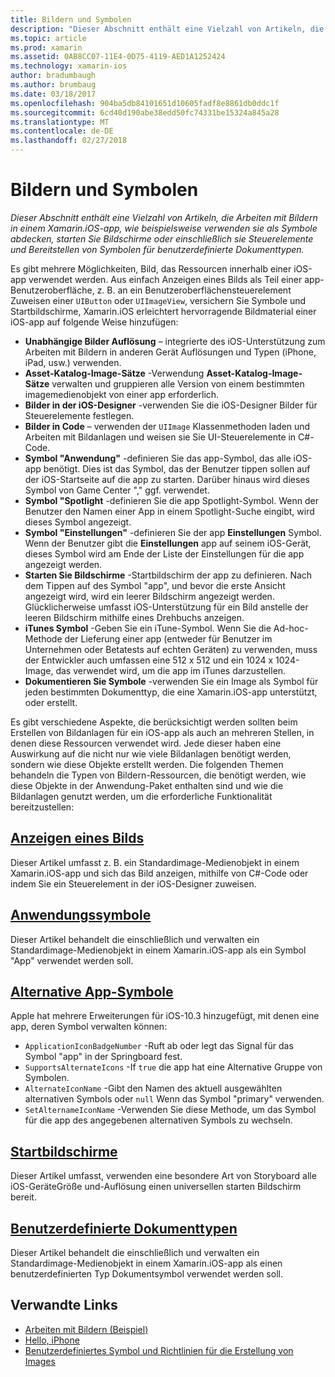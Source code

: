 ```yaml
---
title: Bildern und Symbolen
description: "Dieser Abschnitt enthält eine Vielzahl von Artikeln, die Arbeiten mit Bildern in einem Xamarin.iOS-app, wie beispielsweise verwenden sie als Symbole abdecken, starten Sie Bildschirme oder einschließlich sie Steuerelemente und Bereitstellen von Symbolen für benutzerdefinierte Dokumenttypen."
ms.topic: article
ms.prod: xamarin
ms.assetid: 0AB8CC07-11E4-0D75-4119-AED1A1252424
ms.technology: xamarin-ios
author: bradumbaugh
ms.author: brumbaug
ms.date: 03/18/2017
ms.openlocfilehash: 904ba5db84101651d10605fadf8e8861db0ddc1f
ms.sourcegitcommit: 6cd40d190abe38edd50fc74331be15324a845a28
ms.translationtype: MT
ms.contentlocale: de-DE
ms.lasthandoff: 02/27/2018
---
```

# <a name="images-and-icons"></a>Bildern und Symbolen

_Dieser Abschnitt enthält eine Vielzahl von Artikeln, die Arbeiten mit Bildern in einem Xamarin.iOS-app, wie beispielsweise verwenden sie als Symbole abdecken, starten Sie Bildschirme oder einschließlich sie Steuerelemente und Bereitstellen von Symbolen für benutzerdefinierte Dokumenttypen._

Es gibt mehrere Möglichkeiten, Bild, das Ressourcen innerhalb einer iOS-app verwendet werden. Aus einfach Anzeigen eines Bilds als Teil einer app-Benutzeroberfläche, z. B. an ein Benutzeroberflächensteuerelement Zuweisen einer `UIButton` oder `UIImageView`, versichern Sie Symbole und Startbildschirme, Xamarin.iOS erleichtert hervorragende Bildmaterial einer iOS-app auf folgende Weise hinzufügen: 

- **Unabhängige Bilder Auflösung** – integrierte des iOS-Unterstützung zum Arbeiten mit Bildern in anderen Gerät Auflösungen und Typen (iPhone, iPad, usw.) verwenden.
- **Asset-Katalog-Image-Sätze** -Verwendung **Asset-Katalog-Image-Sätze** verwalten und gruppieren alle Version von einem bestimmten imagemedienobjekt von einer app erforderlich.
- **Bilder in der iOS-Designer** -verwenden Sie die iOS-Designer Bilder für Steuerelemente festlegen.
- **Bilder in Code** – verwenden der `UIImage` Klassenmethoden laden und Arbeiten mit Bildanlagen und weisen sie Sie UI-Steuerelemente in C#-Code.
- **Symbol "Anwendung"** -definieren Sie das app-Symbol, das alle iOS-app benötigt. Dies ist das Symbol, das der Benutzer tippen sollen auf der iOS-Startseite auf die app zu starten. Darüber hinaus wird dieses Symbol von Game Center "," ggf. verwendet.
- **Symbol "Spotlight** -definieren Sie die app Spotlight-Symbol. Wenn der Benutzer den Namen einer App in einem Spotlight-Suche eingibt, wird dieses Symbol angezeigt.
- **Symbol "Einstellungen"** -definieren Sie der app **Einstellungen** Symbol. Wenn der Benutzer gibt die **Einstellungen** app auf seinem iOS-Gerät, dieses Symbol wird am Ende der Liste der Einstellungen für die app angezeigt werden. 
- **Starten Sie Bildschirme** -Startbildschirm der app zu definieren. Nach dem Tippen auf des Symbol "app", und bevor die erste Ansicht angezeigt wird, wird ein leerer Bildschirm angezeigt werden. Glücklicherweise umfasst iOS-Unterstützung für ein Bild anstelle der leeren Bildschirm mithilfe eines Drehbuchs anzeigen. 
- **iTunes Symbol** -Geben Sie ein iTune-Symbol. Wenn Sie die Ad-hoc-Methode der Lieferung einer app (entweder für Benutzer im Unternehmen oder Betatests auf echten Geräten) zu verwenden, muss der Entwickler auch umfassen eine 512 x 512 und ein 1024 x 1024-Image, das verwendet wird, um die app im iTunes darzustellen.
- **Dokumentieren Sie Symbole** -verwenden Sie ein Image als Symbol für jeden bestimmten Dokumenttyp, die eine Xamarin.iOS-app unterstützt, oder erstellt.

Es gibt verschiedene Aspekte, die berücksichtigt werden sollten beim Erstellen von Bildanlagen für ein iOS-app als auch an mehreren Stellen, in denen diese Ressourcen verwendet wird. Jede dieser haben eine Auswirkung auf die nicht nur wie viele Bildanlagen benötigt werden, sondern wie diese Objekte erstellt werden. Die folgenden Themen behandeln die Typen von Bildern-Ressourcen, die benötigt werden, wie diese Objekte in der Anwendung-Paket enthalten sind und wie die Bildanlagen genutzt werden, um die erforderliche Funktionalität bereitzustellen:


## <a name="displaying-an-imageiosapp-fundamentalsimages-iconsdisplaying-an-imagemd"></a>[Anzeigen eines Bilds](~/ios/app-fundamentals/images-icons/displaying-an-image.md)

Dieser Artikel umfasst z. B. ein Standardimage-Medienobjekt in einem Xamarin.iOS-app und sich das Bild anzeigen, mithilfe von C#-Code oder indem Sie ein Steuerelement in der iOS-Designer zuweisen.

## <a name="application-iconsiosapp-fundamentalsimages-iconsapp-iconsmd"></a>[Anwendungssymbole](~/ios/app-fundamentals/images-icons/app-icons.md)

Dieser Artikel behandelt die einschließlich und verwalten ein Standardimage-Medienobjekt in einem Xamarin.iOS-app als ein Symbol "App" verwendet werden soll.

## <a name="alternate-app-iconsiosapp-fundamentalsimages-iconsalternate-app-iconsmd"></a>[Alternative App-Symbole](~/ios/app-fundamentals/images-icons/alternate-app-icons.md)

Apple hat mehrere Erweiterungen für iOS-10.3 hinzugefügt, mit denen eine app, deren Symbol verwalten können:

 - `ApplicationIconBadgeNumber` -Ruft ab oder legt das Signal für das Symbol "app" in der Springboard fest.
 - `SupportsAlternateIcons` -If `true` die app hat eine Alternative Gruppe von Symbolen.
 - `AlternateIconName` -Gibt den Namen des aktuell ausgewählten alternativen Symbols oder `null` Wenn das Symbol "primary" verwenden.
 - `SetAlternameIconName` -Verwenden Sie diese Methode, um das Symbol für die app des angegebenen alternativen Symbols zu wechseln.


## <a name="launch-screensiosapp-fundamentalsimages-iconslaunch-screensmd"></a>[Startbildschirme](~/ios/app-fundamentals/images-icons/launch-screens.md)

Dieser Artikel umfasst, verwenden eine besondere Art von Storyboard alle iOS-GeräteGröße und-Auflösung einen universellen starten Bildschirm bereit.

## <a name="custom-document-typesiosapp-fundamentalsimages-iconscustom-document-typesmd"></a>[Benutzerdefinierte Dokumenttypen](~/ios/app-fundamentals/images-icons/custom-document-types.md)

Dieser Artikel behandelt die einschließlich und verwalten ein Standardimage-Medienobjekt in einem Xamarin.iOS-app als einen benutzerdefinierten Typ Dokumentsymbol verwendet werden soll.



## <a name="related-links"></a>Verwandte Links

- [Arbeiten mit Bildern (Beispiel)](https://developer.xamarin.com/samples/WorkingWithImages/)
- [Hello, iPhone](~/ios/get-started/hello-ios/index.md)
- [Benutzerdefiniertes Symbol und Richtlinien für die Erstellung von Images](http://developer.apple.com/library/ios/#documentation/UserExperience/Conceptual/MobileHIG/IconsImages/IconsImages.html)
